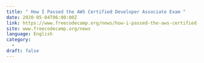 ```yaml
---
title: " How I Passed the AWS Certified Developer Associate Exam "
date: 2020-05-04T06:00:00Z
link: https://www.freecodecamp.org/news/how-i-passed-the-aws-certified-developer-associate-exam/?utm_medium=RSS&utm_source=news.12bit.vn
site: www.freecodecamp.org/news
language: English
category:
  -   
draft: false
---
```

